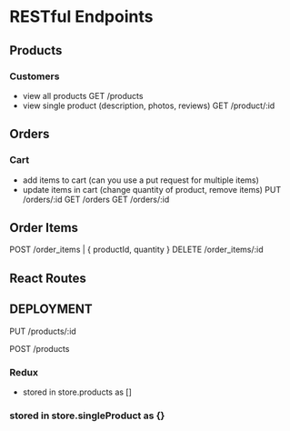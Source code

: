 # RESTful Endpoints

## Products

### Customers

- view all products
  GET /products
- view single product (description, photos, reviews)
  GET /product/:id

## Orders

### Cart

- add items to cart (can you use a put request for multiple items)
- update items in cart (change quantity of product, remove items)
  PUT /orders/:id
  GET /orders
  GET /orders/:id

## Order Items

POST /order_items | { productId, quantity }
DELETE /order_items/:id

## React Routes

<Route path="/" component={ProductCatalogue}/>
<Route path="/product/:id" component={ProductDetail}/>
<Route path="/cart" component={OrderReview}/>
<Route path="/checkout" component={Checkout}/>
<Route path="/admin/products/new" component={CreateNewProduct}/>

## DEPLOYMENT

PUT /products/:id

POST /products

### Redux

- stored in store.products as []

### stored in store.singleProduct as {}
